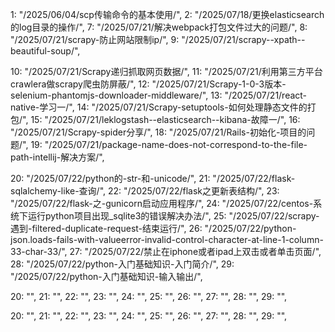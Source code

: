 1: "/2025/06/04/scp传输命令的基本使用/",
2: "/2025/07/18/更换elasticsearch的log目录的操作/",
7: "/2025/07/21/解决webpack打包文件过大的问题/",
8: "/2025/07/21/scrapy-防止网站限制ip/",
9: "/2025/07/21/scrapy--xpath--beautiful-soup/",

10: "/2025/07/21/Scrapy递归抓取网页数据/",
11: "/2025/07/21/利用第三方平台crawlera做scrapy爬虫防屏蔽/",
12: "/2025/07/21/Scrapy-1-0-3版本-selenium-phantomjs-downloader-middleware/",
13: "/2025/07/21/react-native-学习一/",
14: "/2025/07/21/Scrapy-setuptools-如何处理静态文件的打包/",
15: "/2025/07/21/leklogstash--elasticsearch--kibana-故障一/",
16: "/2025/07/21/Scrapy-spider分享/",
18: "/2025/07/21/Rails-初始化-项目的问题/",
19: "/2025/07/21/package-name-does-not-correspond-to-the-file-path-intellij-解决方案/",

20: "/2025/07/22/python的-str-和-unicode/",
21: "/2025/07/22/flask-sqlalchemy-like-查询/",
22: "/2025/07/22/flask之更新表结构/",
23: "/2025/07/22/flask-之-gunicorn启动应用程序/",
24: "/2025/07/22/centos-系统下运行python项目出现_sqlite3的错误解决办法/",
25: "/2025/07/22/scrapy-遇到-filtered-duplicate-request-结束运行/",
26: "/2025/07/22/python-json.loads-fails-with-valueerror-invalid-control-character-at-line-1-column-33-char-33/",
27: "/2025/07/22/禁止在iphone或者ipad上双击或者单击页面/",
28: "/2025/07/22/python-入门基础知识-入门简介/",
29: "/2025/07/22/python-入门基础知识-输入输出/",

20: "",
21: "",
22: "",
23: "",
24: "",
25: "",
26: "",
27: "",
28: "",
29: "",

20: "",
21: "",
22: "",
23: "",
24: "",
25: "",
26: "",
27: "",
28: "",
29: "",
